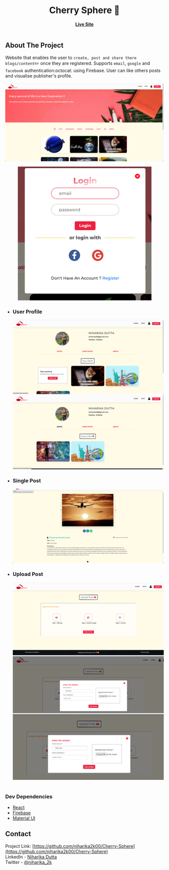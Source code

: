 <h1 align="center">Cherry Sphere 🍒 </h1>
  <p align="center">
  <a href="https://cherry-sphere.vercel.app/"> <b> Live Site </b></a> </br> </br>
  </p>
</p>

<!-- ABOUT THE PROJECT -->

## About The Project

Website that enables the user to `create, post and share there blogs/content`✏️ once they are registered. Supports `email`, `google` and `facebook` authentication:octocat: using Firebase. User can like others posts and visualise publisher's profile.
</br>

<img src="./screen-shots/img1.png" alt=""/> <br/>

<p align="center"> <img src="./screen-shots/img8.png" alt=""/> <br/> </p>

- ### User Profile

  <img src="./screen-shots/img2.png" alt=""/> <br/>
  <img src="./screen-shots/img3.png" alt=""/> <br/>

- ### Single Post

  <img src="./screen-shots/img4.png" alt=""/> <br/>

- ### Upload Post
  <img src="./screen-shots/img5.png" alt=""/> <br/>
  <img src="./screen-shots/img6.png" alt=""/> <br/>
  <img src="./screen-shots/img7.png" alt=""/> <br/>
  <br>

### Dev Dependencies

- [React](https://reactjs.org/)
- [Firebase](https://firebase.google.com/docs)
- [Material UI](https://mui.com/)

<!-- CONTACT -->

## Contact

Project Link: [https://github.com/niharika2k00/Cherry-Sphere](https://github.com/niharika2k00/Cherry-Sphere)<br/>
LinkedIn - [Niharika Dutta](https://www.linkedin.com/in/niharika-dutta-ab40a11a6/)<br/>
Twitter - [@niharika_2k](https://twitter.com/niharika_2k)<br/>
